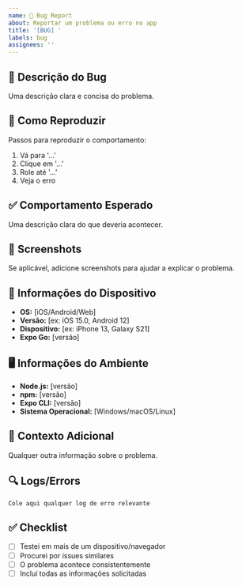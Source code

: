 ```yaml
---
name: 🐛 Bug Report
about: Reportar um problema ou erro no app
title: '[BUG] '
labels: bug
assignees: ''
---
```


## 🐛 Descrição do Bug

Uma descrição clara e concisa do problema.

## 📱 Como Reproduzir

Passos para reproduzir o comportamento:
1. Vá para '...'
2. Clique em '...'
3. Role até '...'
4. Veja o erro

## ✅ Comportamento Esperado

Uma descrição clara do que deveria acontecer.

## 📸 Screenshots

Se aplicável, adicione screenshots para ajudar a explicar o problema.

## 📱 Informações do Dispositivo

- **OS:** [iOS/Android/Web]
- **Versão:** [ex: iOS 15.0, Android 12]
- **Dispositivo:** [ex: iPhone 13, Galaxy S21]
- **Expo Go:** [versão]

## 🖥️ Informações do Ambiente

- **Node.js:** [versão]
- **npm:** [versão]
- **Expo CLI:** [versão]
- **Sistema Operacional:** [Windows/macOS/Linux]

## 📝 Contexto Adicional

Qualquer outra informação sobre o problema.

## 🔍 Logs/Errors

```
Cole aqui qualquer log de erro relevante
```

## ✅ Checklist

- [ ] Testei em mais de um dispositivo/navegador
- [ ] Procurei por issues similares
- [ ] O problema acontece consistentemente
- [ ] Incluí todas as informações solicitadas
